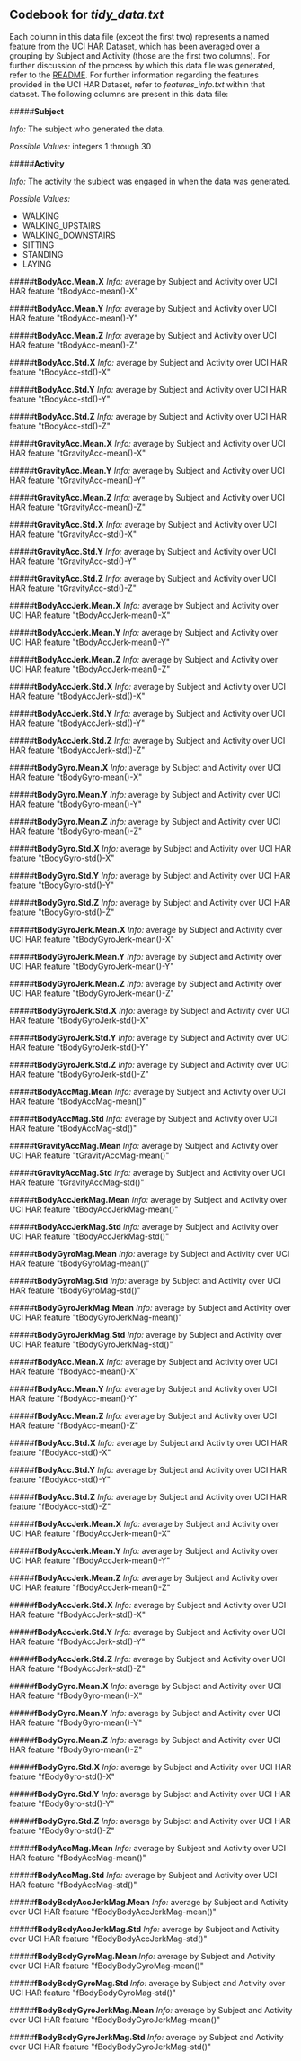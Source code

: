 ## Codebook for *tidy_data.txt*

Each column in this data file (except the first two) represents a named feature from the UCI HAR Dataset, which has been averaged over a grouping by Subject and Activity (those are the first two columns). For further discussion of the process by which this data file was generated, refer to the [README](https://github.com/gtruitt/getdata-004/blob/master/README.md). For further information regarding the features provided in the UCI HAR Dataset, refer to *features_info.txt* within that dataset. The following columns are present in this data file:

#####**Subject**

*Info:* The subject who generated the data.

*Possible Values:* integers 1 through 30

#####**Activity**

*Info:* The activity the subject was engaged in when the data was generated.

*Possible Values:*
 - WALKING
 - WALKING_UPSTAIRS
 - WALKING_DOWNSTAIRS
 - SITTING
 - STANDING
 - LAYING

#####**tBodyAcc.Mean.X**
*Info:* average by Subject and Activity over UCI HAR feature "tBodyAcc-mean()-X"

#####**tBodyAcc.Mean.Y**
*Info:* average by Subject and Activity over UCI HAR feature "tBodyAcc-mean()-Y"

#####**tBodyAcc.Mean.Z**
*Info:* average by Subject and Activity over UCI HAR feature "tBodyAcc-mean()-Z"

#####**tBodyAcc.Std.X**
*Info:* average by Subject and Activity over UCI HAR feature "tBodyAcc-std()-X"

#####**tBodyAcc.Std.Y**
*Info:* average by Subject and Activity over UCI HAR feature "tBodyAcc-std()-Y"

#####**tBodyAcc.Std.Z**
*Info:* average by Subject and Activity over UCI HAR feature "tBodyAcc-std()-Z"

#####**tGravityAcc.Mean.X**
*Info:* average by Subject and Activity over UCI HAR feature "tGravityAcc-mean()-X"

#####**tGravityAcc.Mean.Y**
*Info:* average by Subject and Activity over UCI HAR feature "tGravityAcc-mean()-Y"

#####**tGravityAcc.Mean.Z**
*Info:* average by Subject and Activity over UCI HAR feature "tGravityAcc-mean()-Z"

#####**tGravityAcc.Std.X**
*Info:* average by Subject and Activity over UCI HAR feature "tGravityAcc-std()-X"

#####**tGravityAcc.Std.Y**
*Info:* average by Subject and Activity over UCI HAR feature "tGravityAcc-std()-Y"

#####**tGravityAcc.Std.Z**
*Info:* average by Subject and Activity over UCI HAR feature "tGravityAcc-std()-Z"

#####**tBodyAccJerk.Mean.X**
*Info:* average by Subject and Activity over UCI HAR feature "tBodyAccJerk-mean()-X"

#####**tBodyAccJerk.Mean.Y**
*Info:* average by Subject and Activity over UCI HAR feature "tBodyAccJerk-mean()-Y"

#####**tBodyAccJerk.Mean.Z**
*Info:* average by Subject and Activity over UCI HAR feature "tBodyAccJerk-mean()-Z"

#####**tBodyAccJerk.Std.X**
*Info:* average by Subject and Activity over UCI HAR feature "tBodyAccJerk-std()-X"

#####**tBodyAccJerk.Std.Y**
*Info:* average by Subject and Activity over UCI HAR feature "tBodyAccJerk-std()-Y"

#####**tBodyAccJerk.Std.Z**
*Info:* average by Subject and Activity over UCI HAR feature "tBodyAccJerk-std()-Z"

#####**tBodyGyro.Mean.X**
*Info:* average by Subject and Activity over UCI HAR feature "tBodyGyro-mean()-X"

#####**tBodyGyro.Mean.Y**
*Info:* average by Subject and Activity over UCI HAR feature "tBodyGyro-mean()-Y"

#####**tBodyGyro.Mean.Z**
*Info:* average by Subject and Activity over UCI HAR feature "tBodyGyro-mean()-Z"

#####**tBodyGyro.Std.X**
*Info:* average by Subject and Activity over UCI HAR feature "tBodyGyro-std()-X"

#####**tBodyGyro.Std.Y**
*Info:* average by Subject and Activity over UCI HAR feature "tBodyGyro-std()-Y"

#####**tBodyGyro.Std.Z**
*Info:* average by Subject and Activity over UCI HAR feature "tBodyGyro-std()-Z"

#####**tBodyGyroJerk.Mean.X**
*Info:* average by Subject and Activity over UCI HAR feature "tBodyGyroJerk-mean()-X"

#####**tBodyGyroJerk.Mean.Y**
*Info:* average by Subject and Activity over UCI HAR feature "tBodyGyroJerk-mean()-Y"

#####**tBodyGyroJerk.Mean.Z**
*Info:* average by Subject and Activity over UCI HAR feature "tBodyGyroJerk-mean()-Z"

#####**tBodyGyroJerk.Std.X**
*Info:* average by Subject and Activity over UCI HAR feature "tBodyGyroJerk-std()-X"

#####**tBodyGyroJerk.Std.Y**
*Info:* average by Subject and Activity over UCI HAR feature "tBodyGyroJerk-std()-Y"

#####**tBodyGyroJerk.Std.Z**
*Info:* average by Subject and Activity over UCI HAR feature "tBodyGyroJerk-std()-Z"

#####**tBodyAccMag.Mean**
*Info:* average by Subject and Activity over UCI HAR feature "tBodyAccMag-mean()"

#####**tBodyAccMag.Std**
*Info:* average by Subject and Activity over UCI HAR feature "tBodyAccMag-std()"

#####**tGravityAccMag.Mean**
*Info:* average by Subject and Activity over UCI HAR feature "tGravityAccMag-mean()"

#####**tGravityAccMag.Std**
*Info:* average by Subject and Activity over UCI HAR feature "tGravityAccMag-std()"

#####**tBodyAccJerkMag.Mean**
*Info:* average by Subject and Activity over UCI HAR feature "tBodyAccJerkMag-mean()"

#####**tBodyAccJerkMag.Std**
*Info:* average by Subject and Activity over UCI HAR feature "tBodyAccJerkMag-std()"

#####**tBodyGyroMag.Mean**
*Info:* average by Subject and Activity over UCI HAR feature "tBodyGyroMag-mean()"

#####**tBodyGyroMag.Std**
*Info:* average by Subject and Activity over UCI HAR feature "tBodyGyroMag-std()"

#####**tBodyGyroJerkMag.Mean**
*Info:* average by Subject and Activity over UCI HAR feature "tBodyGyroJerkMag-mean()"

#####**tBodyGyroJerkMag.Std**
*Info:* average by Subject and Activity over UCI HAR feature "tBodyGyroJerkMag-std()"

#####**fBodyAcc.Mean.X**
*Info:* average by Subject and Activity over UCI HAR feature "fBodyAcc-mean()-X"

#####**fBodyAcc.Mean.Y**
*Info:* average by Subject and Activity over UCI HAR feature "fBodyAcc-mean()-Y"

#####**fBodyAcc.Mean.Z**
*Info:* average by Subject and Activity over UCI HAR feature "fBodyAcc-mean()-Z"

#####**fBodyAcc.Std.X**
*Info:* average by Subject and Activity over UCI HAR feature "fBodyAcc-std()-X"

#####**fBodyAcc.Std.Y**
*Info:* average by Subject and Activity over UCI HAR feature "fBodyAcc-std()-Y"

#####**fBodyAcc.Std.Z**
*Info:* average by Subject and Activity over UCI HAR feature "fBodyAcc-std()-Z"

#####**fBodyAccJerk.Mean.X**
*Info:* average by Subject and Activity over UCI HAR feature "fBodyAccJerk-mean()-X"

#####**fBodyAccJerk.Mean.Y**
*Info:* average by Subject and Activity over UCI HAR feature "fBodyAccJerk-mean()-Y"

#####**fBodyAccJerk.Mean.Z**
*Info:* average by Subject and Activity over UCI HAR feature "fBodyAccJerk-mean()-Z"

#####**fBodyAccJerk.Std.X**
*Info:* average by Subject and Activity over UCI HAR feature "fBodyAccJerk-std()-X"

#####**fBodyAccJerk.Std.Y**
*Info:* average by Subject and Activity over UCI HAR feature "fBodyAccJerk-std()-Y"

#####**fBodyAccJerk.Std.Z**
*Info:* average by Subject and Activity over UCI HAR feature "fBodyAccJerk-std()-Z"

#####**fBodyGyro.Mean.X**
*Info:* average by Subject and Activity over UCI HAR feature "fBodyGyro-mean()-X"

#####**fBodyGyro.Mean.Y**
*Info:* average by Subject and Activity over UCI HAR feature "fBodyGyro-mean()-Y"

#####**fBodyGyro.Mean.Z**
*Info:* average by Subject and Activity over UCI HAR feature "fBodyGyro-mean()-Z"

#####**fBodyGyro.Std.X**
*Info:* average by Subject and Activity over UCI HAR feature "fBodyGyro-std()-X"

#####**fBodyGyro.Std.Y**
*Info:* average by Subject and Activity over UCI HAR feature "fBodyGyro-std()-Y"

#####**fBodyGyro.Std.Z**
*Info:* average by Subject and Activity over UCI HAR feature "fBodyGyro-std()-Z"

#####**fBodyAccMag.Mean**
*Info:* average by Subject and Activity over UCI HAR feature "fBodyAccMag-mean()"

#####**fBodyAccMag.Std**
*Info:* average by Subject and Activity over UCI HAR feature "fBodyAccMag-std()"

#####**fBodyBodyAccJerkMag.Mean**
*Info:* average by Subject and Activity over UCI HAR feature "fBodyBodyAccJerkMag-mean()"

#####**fBodyBodyAccJerkMag.Std**
*Info:* average by Subject and Activity over UCI HAR feature "fBodyBodyAccJerkMag-std()"

#####**fBodyBodyGyroMag.Mean**
*Info:* average by Subject and Activity over UCI HAR feature "fBodyBodyGyroMag-mean()"

#####**fBodyBodyGyroMag.Std**
*Info:* average by Subject and Activity over UCI HAR feature "fBodyBodyGyroMag-std()"

#####**fBodyBodyGyroJerkMag.Mean**
*Info:* average by Subject and Activity over UCI HAR feature "fBodyBodyGyroJerkMag-mean()"

#####**fBodyBodyGyroJerkMag.Std**
*Info:* average by Subject and Activity over UCI HAR feature "fBodyBodyGyroJerkMag-std()"
